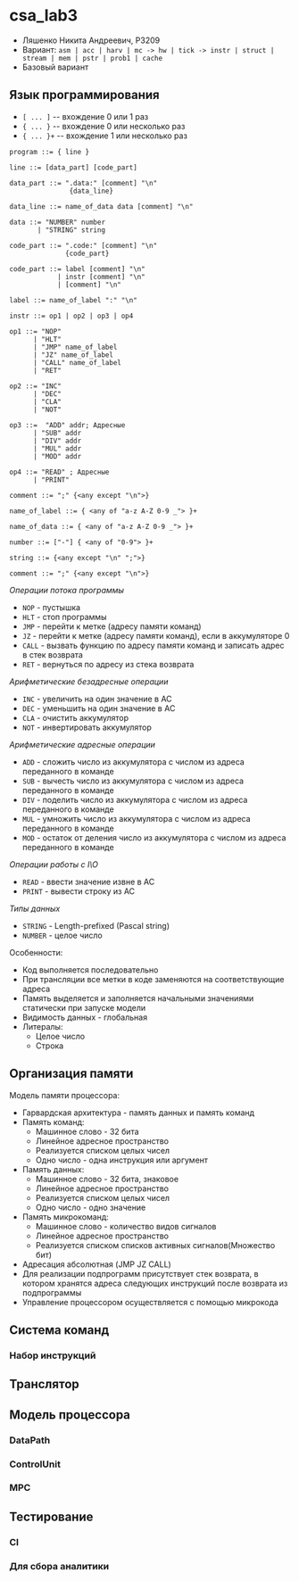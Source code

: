 # csa_lab3

 - Ляшенко Никита Андреевич, P3209
 - Вариант: `asm | acc | harv | mc -> hw | tick -> instr | struct | stream | mem | pstr | prob1 | cache`
 - Базовый вариант

## Язык программирования
- ```[ ... ]``` -- вхождение 0 или 1 раз
- ```{ ... }``` -- вхождение 0 или несколько раз
- ```{ ... }+``` -- вхождение 1 или несколько раз
  
```
program ::= { line }

line ::= [data_part] [code_part]

data_part ::= ".data:" [comment] "\n"
               {data_line} 

data_line ::= name_of_data data [comment] "\n"

data ::= "NUMBER" number 
       | "STRING" string

code_part ::= ".code:" [comment] "\n"
              {code_part}

code_part ::= label [comment] "\n"
            | instr [comment] "\n"
            | [comment] "\n"
            
label ::= name_оf_label ":" "\n"

instr ::= op1 | op2 | op3 | op4
        
op1 ::= "NOP" 
      | "HLT" 
      | "JMP" name_of_label
      | "JZ" name_of_label
      | "CALL" name_of_label
      | "RET" 

op2 ::= "INC"
      | "DEC"
      | "CLA"
      | "NOT"

op3 ::=  "ADD" addr; Адресные
      | "SUB" addr
      | "DIV" addr
      | "MUL" addr
      | "MOD" addr

op4 ::= "READ" ; Адресные
      | "PRINT"
        
comment ::= ";" {<any except "\n">}

name_of_label ::= { <any of "a-z A-Z 0-9 _"> }+

name_of_data ::= { <any of "a-z A-Z 0-9 _"> }+

number ::= ["-"] { <any of "0-9"> }+

string ::= {<any except "\n" ";">}

comment ::= ";" {<any except "\n">}
```
_Операции потока программы_
- `NOP` - пустышка 
- `HLT` - стоп программы
- `JMP` - перейти к метке (адресу памяти команд)
- `JZ` - перейти к метке (адресу памяти команд), если в аккумуляторе 0
- `CALL` - вызвать функцию по адресу памяти команд и записать адрес в стек возврата
- `RET` - вернуться по адресу из стека возврата

_Арифметические безадресные операции_
- `INC` - увеличить на один значение в AC
- `DEC` - уменьшить на один значение в АС
- `CLA` - очистить аккумулятор
- `NOT` - инвертировать аккумулятор

_Арифметические адресные операции_
- `ADD` - сложить число из аккумулятора с числом из адреса переданного в команде
- `SUB` - вычесть число из аккумулятора с числом из адреса переданного в команде
- `DIV` - поделить число из аккумулятора с числом из адреса переданного в команде
- `MUL` - умножить число из аккумулятора с числом из адреса переданного в команде
- `MOD` - остаток от деления число из аккумулятора с числом из адреса переданного в команде

_Операции работы с I\O_
- `READ` - ввести значение извне в AC
- `PRINT` - вывести строку из AC

_Типы данных_
- `STRING` - Length-prefixed (Pascal string)
- `NUMBER` - целое число

Особенности: 
- Код выполняется последовательно
- При трансляции все метки в коде заменяются на соответствующие адреса
- Память выделяется и заполняется начальными значениями статически при запуске модели
- Видимость данных - глобальная
- Литералы:
  - Целое число
  - Строка

## Организация памяти
Модель памяти процессора:
- Гарвардская архитектура - память данных и память команд
- Память команд:
  - Машинное слово - 32 бита
  - Линейное адресное пространство
  - Реализуется списком целых чисел
  - Одно число - одна инструкция или аргумент
- Память данных:
  - Машинное слово - 32 бита, знаковое
  - Линейное адресное пространство
  - Реализуется списком целых чисел
  - Одно число - одно значение
- Память микрокоманд: 
  - Машинное слово - количество видов сигналов
  - Линейное адресное пространство
  - Реализуется списком списков активных сигналов(Множество бит)
- Адресация абсолютная (JMP JZ CALL)
- Для реализации подпрограмм присутствует стек возврата, в котором хранятся адреса следующих инструкций после возврата из подпрограммы
- Управление процессором осуществляется с помощью микрокода
## Система команд 

### Набор инструкций

## Транслятор

## Модель процессора

### DataPath

### ControlUnit

### MPC

## Тестирование

### CI

### Для сбора аналитики

